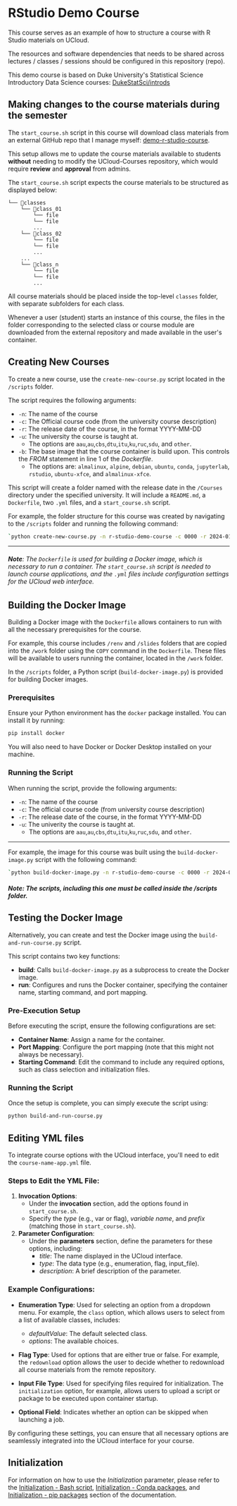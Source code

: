 # RStudio Demo Course

This course serves as an example of how to structure a course with R Studio materials on UCloud.

The resources and software dependencies that needs to be shared across lectures / classes / sessions should be configured in this repository (repo).

This demo course is based on Duke University's Statistical Science Introductory Data Science courses: [DukeStatSci/introds](https://github.com/DukeStatSci/introds)

## Making changes to the course materials during the semester

The `start_course.sh` script in this course will download class materials from an external GitHub repo that I manage myself: [demo-r-studio-course](https://github.com/jeselginAU/demo-r-studio-course).

This setup allows me to update the course materials available to students **without** needing to modify the UCloud-Courses repository, which would require **review** and **approval** from admins.

The `start_course.sh` script expects the course materials to be structured as displayed below:

```
└── 📁classes
    └── 📁class_01
        └── file
        └── file
        ...
    └── 📁class_02
        └── file
        └── file
        ...
    ...
    └── 📁class_n
        └── file
        └── file
        ...
```
All course materials should be placed inside the top-level `classes` folder, with separate subfolders for each class.

Whenever a user (student) starts an instance of this course, the files in the folder corresponding to the selected class or course module are downloaded from the external repository and made available in the user's container. 

## Creating New Courses

To create a new course, use the `create-new-course.py` script located in the `/scripts` folder.

The script requires the following arguments:
* `-n`: The name of the course 
* `-c`: The Official course code (from the university course description)
* `-r`: The release date of the course, in the format YYYY-MM-DD
* `-u`: The university the course is taught at. 
    * The options are  `aau`,`au`,`cbs`,`dtu`,`itu`,`ku`,`ruc`,`sdu`, and `other`. 
* `-b`: The base image that the course container is build upon. This controls the *FROM* statement in line 1 of the *Dockerfile*.
    * The options are: `almalinux`, `alpine`, `debian`, `ubuntu`, `conda`, `jupyterlab`, `rstudio`, `ubuntu-xfce`, and `almalinux-xfce`.

This script will create a folder named with the release date in the `/Courses` directory under the specified university. It will include a `README.md`, a `Dockerfile`, two `.yml` files, and a `start_course.sh` script.

For example, the folder structure for this course was created by navigating to the `/scripts` folder and running the following command:

```bash
`python create-new-course.py -n r-studio-demo-course -c 0000 -r 2024-01-01 -b rstudio -u au`
```

---
###### **Note**: The `Dockerfile` is used for building a Docker image, which is necessary to run a container. The `start_course.sh` script is needed to launch course applications, and the `.yml` files include configuration settings for the UCloud web interface.

## Building the Docker Image

Building a Docker image with the `Dockerfile` allows containers to run with all the necessary prerequisites for the course.

For example, this course includes `/renv` and `/slides` folders that are copied into the `/work` folder using the `COPY` command in the `Dockerfile`. These files will be available to users running the container, located in the `/work` folder. 

In the `/scripts` folder, a Python script (`build-docker-image.py`) is provided for building Docker images.

### Prerequisites

Ensure your Python environment has the `docker` package installed. You can install it by running:

```bash
pip install docker
```

You will also need to have Docker or Docker Desktop installed on your machine.

### Running the Script

When running the script, provide the following arguments:

* `-n`: The name of the course 
* `-c`: The official course code (from university course description)
* `-r`: The release date of the course, in the format YYYY-MM-DD
* `-u`: The univerity the course is taught at. 
    * The options are  `aau`,`au`,`cbs`,`dtu`,`itu`,`ku`,`ruc`,`sdu`, and `other`. 
---
For example, the image for this course was built using the `build-docker-image.py` script with the following command:

```bash
`python build-docker-image.py -n r-studio-demo-course -c 0000 -r 2024-01-01 -u au`
```
##### **Note**: The scripts, including this one must be called inside the */scripts* folder.

## Testing the Docker Image

Alternatively, you can create and test the Docker image using the `build-and-run-course.py` script.

This script contains two key functions:
- **build**: Calls `build-docker-image.py` as a subprocess to create the Docker image.
- **run**: Configures and runs the Docker container, specifying the container name, starting command, and port mapping.

### Pre-Execution Setup

Before executing the script, ensure the following configurations are set:
- **Container Name**: Assign a name for the container.
- **Port Mapping**: Configure the port mapping (note that this might not always be necessary).
- **Starting Command**: Edit the command to include any required options, such as class selection and initialization files.

### Running the Script

Once the setup is complete, you can simply execute the script using:

```bash
python build-and-run-course.py
```

## Editing YML files

To integrate course options with the UCloud interface, you'll need to edit the `course-name-app.yml` file. 

### Steps to Edit the YML File: 
1. **Invocation Options**:
    * Under the **invocation** section, add the options found in `start_course.sh`. 
    * Specify the _type_ (e.g., var or flag), _variable name_, and _prefix_ (matching those in `start_course.sh`).
2. **Parameter Configuration**: 
    * Under the **parameters** section, define the parameters for these options, including: 
        * _title_: The name displayed in the UCloud interface.
        * _type_: The data type (e.g., enumeration, flag, input\_file).
        * _description_: A brief description of the parameter.

### Example Configurations:

* **Enumeration Type**: Used for selecting an option from a dropdown menu. For example, the `class` option, which allows users to select from a list of available classes, includes: 
    * _defaultValue_: The default selected class.
    * _options_: The available choices.
* **Flag Type**: Used for options that are either true or false. For example, the `redownload` option allows the user to decide whether to redownload all course materials from the remote repository.

* **Input File Type**: Used for specifying files required for initialization. The `initialization` option, for example, allows users to upload a script or package to be executed upon container startup.
* **Optional Field**: Indicates whether an option can be skipped when launching a job. 

By configuring these settings, you can ensure that all necessary options are seamlessly integrated into the UCloud interface for your course.

## Initialization

For information on how to use the *Initialization* parameter, please refer to the [Initialization - Bash script](../../hands-on/init-sh.md), [Initialization - Conda packages](../../hands-on/init-conda.md), and [Initialization - pip packages](../../hands-on/init-pip.md) section of the documentation.
